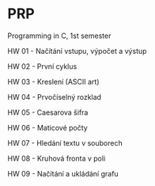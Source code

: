 # PRP
Programming in C, 1st semester


HW 01 - Načítání vstupu, výpočet a výstup

HW 02 - První cyklus

HW 03 - Kreslení (ASCII art)

HW 04 - Prvočíselný rozklad

HW 05 - Caesarova šifra

HW 06 - Maticové počty

HW 07 - Hledání textu v souborech

HW 08 - Kruhová fronta v poli

HW 09 - Načítání a ukládání grafu
